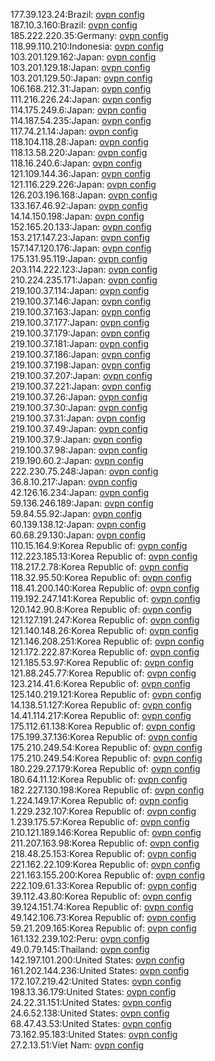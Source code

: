 177.39.123.24:Brazil: [ovpn config](vpn/177_39_123_24.ovpn)  
187.10.3.160:Brazil: [ovpn config](vpn/187_10_3_160.ovpn)  
185.222.220.35:Germany: [ovpn config](vpn/185_222_220_35.ovpn)  
118.99.110.210:Indonesia: [ovpn config](vpn/118_99_110_210.ovpn)  
103.201.129.162:Japan: [ovpn config](vpn/103_201_129_162.ovpn)  
103.201.129.18:Japan: [ovpn config](vpn/103_201_129_18.ovpn)  
103.201.129.50:Japan: [ovpn config](vpn/103_201_129_50.ovpn)  
106.168.212.31:Japan: [ovpn config](vpn/106_168_212_31.ovpn)  
111.216.226.24:Japan: [ovpn config](vpn/111_216_226_24.ovpn)  
114.175.249.6:Japan: [ovpn config](vpn/114_175_249_6.ovpn)  
114.187.54.235:Japan: [ovpn config](vpn/114_187_54_235.ovpn)  
117.74.21.14:Japan: [ovpn config](vpn/117_74_21_14.ovpn)  
118.104.118.28:Japan: [ovpn config](vpn/118_104_118_28.ovpn)  
118.13.58.220:Japan: [ovpn config](vpn/118_13_58_220.ovpn)  
118.16.240.6:Japan: [ovpn config](vpn/118_16_240_6.ovpn)  
121.109.144.36:Japan: [ovpn config](vpn/121_109_144_36.ovpn)  
121.116.229.226:Japan: [ovpn config](vpn/121_116_229_226.ovpn)  
126.203.196.168:Japan: [ovpn config](vpn/126_203_196_168.ovpn)  
133.167.46.92:Japan: [ovpn config](vpn/133_167_46_92.ovpn)  
14.14.150.198:Japan: [ovpn config](vpn/14_14_150_198.ovpn)  
152.165.20.133:Japan: [ovpn config](vpn/152_165_20_133.ovpn)  
153.217.147.23:Japan: [ovpn config](vpn/153_217_147_23.ovpn)  
157.147.120.176:Japan: [ovpn config](vpn/157_147_120_176.ovpn)  
175.131.95.119:Japan: [ovpn config](vpn/175_131_95_119.ovpn)  
203.114.222.123:Japan: [ovpn config](vpn/203_114_222_123.ovpn)  
210.224.235.171:Japan: [ovpn config](vpn/210_224_235_171.ovpn)  
219.100.37.114:Japan: [ovpn config](vpn/219_100_37_114.ovpn)  
219.100.37.146:Japan: [ovpn config](vpn/219_100_37_146.ovpn)  
219.100.37.163:Japan: [ovpn config](vpn/219_100_37_163.ovpn)  
219.100.37.177:Japan: [ovpn config](vpn/219_100_37_177.ovpn)  
219.100.37.179:Japan: [ovpn config](vpn/219_100_37_179.ovpn)  
219.100.37.181:Japan: [ovpn config](vpn/219_100_37_181.ovpn)  
219.100.37.186:Japan: [ovpn config](vpn/219_100_37_186.ovpn)  
219.100.37.198:Japan: [ovpn config](vpn/219_100_37_198.ovpn)  
219.100.37.207:Japan: [ovpn config](vpn/219_100_37_207.ovpn)  
219.100.37.221:Japan: [ovpn config](vpn/219_100_37_221.ovpn)  
219.100.37.26:Japan: [ovpn config](vpn/219_100_37_26.ovpn)  
219.100.37.30:Japan: [ovpn config](vpn/219_100_37_30.ovpn)  
219.100.37.31:Japan: [ovpn config](vpn/219_100_37_31.ovpn)  
219.100.37.49:Japan: [ovpn config](vpn/219_100_37_49.ovpn)  
219.100.37.9:Japan: [ovpn config](vpn/219_100_37_9.ovpn)  
219.100.37.98:Japan: [ovpn config](vpn/219_100_37_98.ovpn)  
219.190.60.2:Japan: [ovpn config](vpn/219_190_60_2.ovpn)  
222.230.75.248:Japan: [ovpn config](vpn/222_230_75_248.ovpn)  
36.8.10.217:Japan: [ovpn config](vpn/36_8_10_217.ovpn)  
42.126.16.234:Japan: [ovpn config](vpn/42_126_16_234.ovpn)  
59.136.246.189:Japan: [ovpn config](vpn/59_136_246_189.ovpn)  
59.84.55.92:Japan: [ovpn config](vpn/59_84_55_92.ovpn)  
60.139.138.12:Japan: [ovpn config](vpn/60_139_138_12.ovpn)  
60.68.29.130:Japan: [ovpn config](vpn/60_68_29_130.ovpn)  
110.15.164.9:Korea Republic of: [ovpn config](vpn/110_15_164_9.ovpn)  
112.223.185.13:Korea Republic of: [ovpn config](vpn/112_223_185_13.ovpn)  
118.217.2.78:Korea Republic of: [ovpn config](vpn/118_217_2_78.ovpn)  
118.32.95.50:Korea Republic of: [ovpn config](vpn/118_32_95_50.ovpn)  
118.41.200.140:Korea Republic of: [ovpn config](vpn/118_41_200_140.ovpn)  
119.192.247.141:Korea Republic of: [ovpn config](vpn/119_192_247_141.ovpn)  
120.142.90.8:Korea Republic of: [ovpn config](vpn/120_142_90_8.ovpn)  
121.127.191.247:Korea Republic of: [ovpn config](vpn/121_127_191_247.ovpn)  
121.140.148.26:Korea Republic of: [ovpn config](vpn/121_140_148_26.ovpn)  
121.146.208.251:Korea Republic of: [ovpn config](vpn/121_146_208_251.ovpn)  
121.172.222.87:Korea Republic of: [ovpn config](vpn/121_172_222_87.ovpn)  
121.185.53.97:Korea Republic of: [ovpn config](vpn/121_185_53_97.ovpn)  
121.88.245.77:Korea Republic of: [ovpn config](vpn/121_88_245_77.ovpn)  
123.214.41.6:Korea Republic of: [ovpn config](vpn/123_214_41_6.ovpn)  
125.140.219.121:Korea Republic of: [ovpn config](vpn/125_140_219_121.ovpn)  
14.138.51.127:Korea Republic of: [ovpn config](vpn/14_138_51_127.ovpn)  
14.41.114.217:Korea Republic of: [ovpn config](vpn/14_41_114_217.ovpn)  
175.112.61.138:Korea Republic of: [ovpn config](vpn/175_112_61_138.ovpn)  
175.199.37.136:Korea Republic of: [ovpn config](vpn/175_199_37_136.ovpn)  
175.210.249.54:Korea Republic of: [ovpn config](vpn/175_210_249_54.ovpn)  
175.210.249.54:Korea Republic of: [ovpn config](vpn/175_210_249_54.ovpn)  
180.229.27.179:Korea Republic of: [ovpn config](vpn/180_229_27_179.ovpn)  
180.64.11.12:Korea Republic of: [ovpn config](vpn/180_64_11_12.ovpn)  
182.227.130.198:Korea Republic of: [ovpn config](vpn/182_227_130_198.ovpn)  
1.224.149.17:Korea Republic of: [ovpn config](vpn/1_224_149_17.ovpn)  
1.229.232.107:Korea Republic of: [ovpn config](vpn/1_229_232_107.ovpn)  
1.239.175.57:Korea Republic of: [ovpn config](vpn/1_239_175_57.ovpn)  
210.121.189.146:Korea Republic of: [ovpn config](vpn/210_121_189_146.ovpn)  
211.207.163.98:Korea Republic of: [ovpn config](vpn/211_207_163_98.ovpn)  
218.48.25.153:Korea Republic of: [ovpn config](vpn/218_48_25_153.ovpn)  
221.162.22.109:Korea Republic of: [ovpn config](vpn/221_162_22_109.ovpn)  
221.163.155.200:Korea Republic of: [ovpn config](vpn/221_163_155_200.ovpn)  
222.109.61.33:Korea Republic of: [ovpn config](vpn/222_109_61_33.ovpn)  
39.112.43.80:Korea Republic of: [ovpn config](vpn/39_112_43_80.ovpn)  
39.124.151.74:Korea Republic of: [ovpn config](vpn/39_124_151_74.ovpn)  
49.142.106.73:Korea Republic of: [ovpn config](vpn/49_142_106_73.ovpn)  
59.21.209.165:Korea Republic of: [ovpn config](vpn/59_21_209_165.ovpn)  
161.132.239.102:Peru: [ovpn config](vpn/161_132_239_102.ovpn)  
49.0.79.145:Thailand: [ovpn config](vpn/49_0_79_145.ovpn)  
142.197.101.200:United States: [ovpn config](vpn/142_197_101_200.ovpn)  
161.202.144.236:United States: [ovpn config](vpn/161_202_144_236.ovpn)  
172.107.219.42:United States: [ovpn config](vpn/172_107_219_42.ovpn)  
198.13.36.179:United States: [ovpn config](vpn/198_13_36_179.ovpn)  
24.22.31.151:United States: [ovpn config](vpn/24_22_31_151.ovpn)  
24.6.52.138:United States: [ovpn config](vpn/24_6_52_138.ovpn)  
68.47.43.53:United States: [ovpn config](vpn/68_47_43_53.ovpn)  
73.162.95.183:United States: [ovpn config](vpn/73_162_95_183.ovpn)  
27.2.13.51:Viet Nam: [ovpn config](vpn/27_2_13_51.ovpn)  
